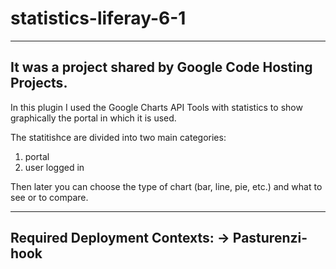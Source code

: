 # statistics-liferay-6-1
------------------------------------------------------------
It was a project shared by Google Code Hosting Projects.
------------------------------------------------------------

In this plugin I used the Google Charts API Tools with statistics to show graphically the portal in which it is used. 

The statitishce are divided into two main categories: 
1) portal 
2) user logged in 

Then later you can choose the type of chart (bar, line, pie, etc.) and what to see or to compare.

------------------------------------------------------------
Required Deployment Contexts:
 -> Pasturenzi-hook
------------------------------------------------------------
